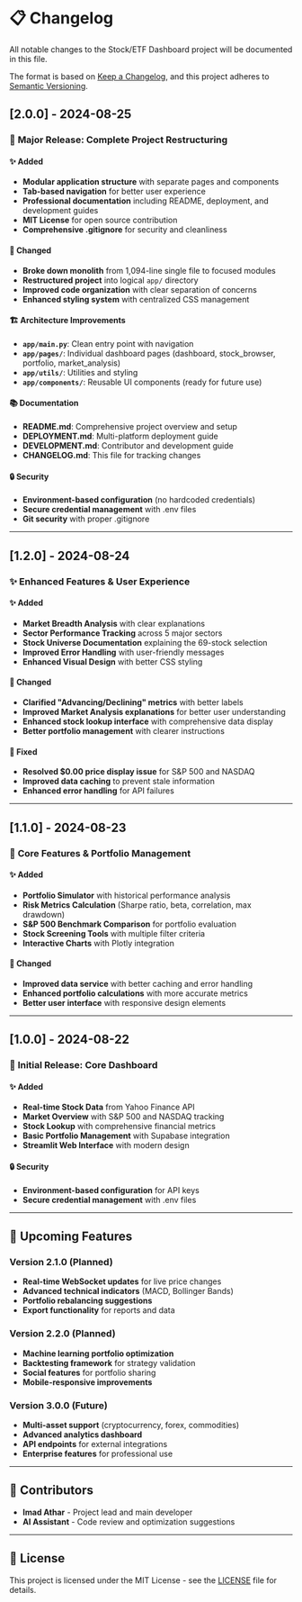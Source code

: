 # 📋 Changelog

All notable changes to the Stock/ETF Dashboard project will be documented in this file.

The format is based on [Keep a Changelog](https://keepachangelog.com/en/1.0.0/),
and this project adheres to [Semantic Versioning](https://semver.org/spec/v2.0.0.html).

## [2.0.0] - 2024-08-25

### 🎉 **Major Release: Complete Project Restructuring**

#### ✨ **Added**
- **Modular application structure** with separate pages and components
- **Tab-based navigation** for better user experience
- **Professional documentation** including README, deployment, and development guides
- **MIT License** for open source contribution
- **Comprehensive .gitignore** for security and cleanliness

#### 🔄 **Changed**
- **Broke down monolith** from 1,094-line single file to focused modules
- **Restructured project** into logical `app/` directory
- **Improved code organization** with clear separation of concerns
- **Enhanced styling system** with centralized CSS management

#### 🏗️ **Architecture Improvements**
- **`app/main.py`**: Clean entry point with navigation
- **`app/pages/`**: Individual dashboard pages (dashboard, stock_browser, portfolio, market_analysis)
- **`app/utils/`**: Utilities and styling
- **`app/components/`**: Reusable UI components (ready for future use)

#### 📚 **Documentation**
- **README.md**: Comprehensive project overview and setup
- **DEPLOYMENT.md**: Multi-platform deployment guide
- **DEVELOPMENT.md**: Contributor and development guide
- **CHANGELOG.md**: This file for tracking changes

#### 🔒 **Security**
- **Environment-based configuration** (no hardcoded credentials)
- **Secure credential management** with .env files
- **Git security** with proper .gitignore

---

## [1.2.0] - 2024-08-24

### ✨ **Enhanced Features & User Experience**

#### ✨ **Added**
- **Market Breadth Analysis** with clear explanations
- **Sector Performance Tracking** across 5 major sectors
- **Stock Universe Documentation** explaining the 69-stock selection
- **Improved Error Handling** with user-friendly messages
- **Enhanced Visual Design** with better CSS styling

#### 🔄 **Changed**
- **Clarified "Advancing/Declining" metrics** with better labels
- **Improved Market Analysis explanations** for better user understanding
- **Enhanced stock lookup interface** with comprehensive data display
- **Better portfolio management** with clearer instructions

#### 🐛 **Fixed**
- **Resolved $0.00 price display issue** for S&P 500 and NASDAQ
- **Improved data caching** to prevent stale information
- **Enhanced error handling** for API failures

---

## [1.1.0] - 2024-08-23

### 🚀 **Core Features & Portfolio Management**

#### ✨ **Added**
- **Portfolio Simulator** with historical performance analysis
- **Risk Metrics Calculation** (Sharpe ratio, beta, correlation, max drawdown)
- **S&P 500 Benchmark Comparison** for portfolio evaluation
- **Stock Screening Tools** with multiple filter criteria
- **Interactive Charts** with Plotly integration

#### 🔄 **Changed**
- **Improved data service** with better caching and error handling
- **Enhanced portfolio calculations** with more accurate metrics
- **Better user interface** with responsive design elements

---

## [1.0.0] - 2024-08-22

### 🎯 **Initial Release: Core Dashboard**

#### ✨ **Added**
- **Real-time Stock Data** from Yahoo Finance API
- **Market Overview** with S&P 500 and NASDAQ tracking
- **Stock Lookup** with comprehensive financial metrics
- **Basic Portfolio Management** with Supabase integration
- **Streamlit Web Interface** with modern design

#### 🔒 **Security**
- **Environment-based configuration** for API keys
- **Secure credential management** with .env files

---

## 🔮 **Upcoming Features**

### **Version 2.1.0 (Planned)**
- **Real-time WebSocket updates** for live price changes
- **Advanced technical indicators** (MACD, Bollinger Bands)
- **Portfolio rebalancing suggestions**
- **Export functionality** for reports and data

### **Version 2.2.0 (Planned)**
- **Machine learning portfolio optimization**
- **Backtesting framework** for strategy validation
- **Social features** for portfolio sharing
- **Mobile-responsive improvements**

### **Version 3.0.0 (Future)**
- **Multi-asset support** (cryptocurrency, forex, commodities)
- **Advanced analytics dashboard**
- **API endpoints** for external integrations
- **Enterprise features** for professional use

---

## 📝 **Contributors**

- **Imad Athar** - Project lead and main developer
- **AI Assistant** - Code review and optimization suggestions

---

## 📄 **License**

This project is licensed under the MIT License - see the [LICENSE](LICENSE) file for details.
